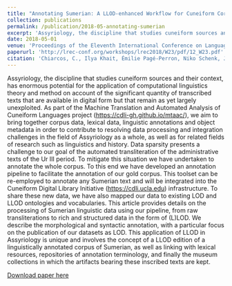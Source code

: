 ```yaml
---
title: "Annotating Sumerian: A LLOD-enhanced Workflow for Cuneiform Corpora"
collection: publications
permalink: /publication/2018-05-annotating-sumerian
excerpt: 'Assyriology, the discipline that studies cuneiform sources and their context, has enormous potential for the application of computational linguistics theory and method on account of the significant quantity of transcribed texts that are available in digital form but that remain as yet largely unexploited. As part of the Machine Translation and Automated Analysis of Cuneiform Languages project (https://cdli-gh.github.io/mtaac/), we aim to bring together corpus data, lexical data, linguistic annotations and object metadata in order to contribute to resolving data processing and integration challenges in the field of Assyriology as a whole, as well as for related fields of research such as linguistics and history. Data sparsity presents a challenge to our goal of the automated transliteration of the administrative texts of the Ur III period. To mitigate this situation we have undertaken to annotate the whole corpus. To this end we have developed an annotation pipeline to facilitate the annotation of our gold corpus. This toolset can be re-employed to annotate any Sumerian text and will be integrated into the Cuneiform Digital Library Initiative (https://cdli.ucla.edu) infrastructure. To share these new data, we have also mapped our data to existing LOD and LLOD ontologies and vocabularies. This article provides details on the processing of Sumerian linguistic data using our pipeline, from raw transliterations to rich and structured data in the form of (L)LOD. We describe the morphological and syntactic annotation, with a particular focus on the publication of our datasets as LOD. This application of LLOD in Assyriology is unique and involves the concept of a LLOD edition of a linguistically annotated corpus of Sumerian, as well as linking with lexical resources, repositories of annotation terminology, and finally the museum collections in which the artifacts bearing these inscribed texts are kept.'
date: 2018-05-01
venue: 'Proceedings of the Eleventh International Conference on Language Resources and Evaluation (LREC 2018)'
paperurl: 'http://lrec-conf.org/workshops/lrec2018/W23/pdf/12_W23.pdf'
citation: 'Chiarcos, C., Ilya Khait, Émilie Pagé-Perron, Niko Schenk, Jayanth and Lucas Reckling. “Annotating Sumerian: A LLOD-enhanced Workflow for Cuneiform Corpora.” (2018).'
---
```

Assyriology, the discipline that studies cuneiform sources and their context, has enormous potential for the application of computational linguistics theory and method on account of the significant quantity of transcribed texts that are available in digital form but that remain as yet largely unexploited. As part of the Machine Translation and Automated Analysis of Cuneiform Languages project (https://cdli-gh.github.io/mtaac/), we aim to bring together corpus data, lexical data, linguistic annotations and object metadata in order to contribute to resolving data processing and integration challenges in the field of Assyriology as a whole, as well as for related fields of research such as linguistics and history. Data sparsity presents a challenge to our goal of the automated transliteration of the administrative texts of the Ur III period. To mitigate this situation we have undertaken to annotate the whole corpus. To this end we have developed an annotation pipeline to facilitate the annotation of our gold corpus. This toolset can be re-employed to annotate any Sumerian text and will be integrated into the Cuneiform Digital Library Initiative (https://cdli.ucla.edu) infrastructure. To share these new data, we have also mapped our data to existing LOD and LLOD ontologies and vocabularies. This article provides details on the processing of Sumerian linguistic data using our pipeline, from raw transliterations to rich and structured data in the form of (L)LOD. We describe the morphological and syntactic annotation, with a particular focus on the publication of our datasets as LOD. This application of LLOD in Assyriology is unique and involves the concept of a LLOD edition of a linguistically annotated corpus of Sumerian, as well as linking with lexical resources, repositories of annotation terminology, and finally the museum collections in which the artifacts bearing these inscribed texts are kept.

[Download paper here](http://lrec-conf.org/workshops/lrec2018/W23/pdf/12_W23.pdf)